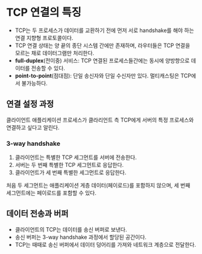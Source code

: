 # TCP 연결의 특징
- TCP는 두 프로세스가 데이터를 교환하기 전에 먼저 서로 handshake를 해야 하는 연결 지향형 프로토콜이다.
- TCP 연결 상태는 양 끝의 종단 시스템 간에만 존재하며, 라우터들은 TCP 연결을 모르는 채로 데이터그램만 처리한다.
- **full-duplex**(전이중) 서비스: TCP 연결된 프로세스들간에는 동시에 양방향으로 데이터를 전송할 수 있다.
- **point-to-point**(점대점): 단일 송신자와 단일 수신자만 있다. 멀티캐스팅은 TCP에서 불가능하다.
## 연결 설정 과정
클라이언트 애플리케이션 프로세스가 클라리언트 측 TCP에게 서버의 특정 프로세스와 연결하고 싶다고 알린다.
### 3-way handshake
1. 클라이언트는 특별한 TCP 세그먼트를 서버에 전송한다.
2. 서버는 두 번째 특별한 TCP 세그먼트로 응답한다.
3. 클라이언트가 세 번째 특별한 세그먼트로 응답한다.

처음 두 세그먼트는 애플리케이션 게층 데이터(페이로드)를 포함하지 않으며, 세 번째 세그먼트에는 페이로드를 포함할 수 있다.

## 데이터 전송과 버퍼
- 클라이언트의 TCP는 데이터를 송신 버퍼로 보낸다.
- 송신 버퍼는 3-way handshake 과정에서 할당된 공간이다.
- TCP는 때때로 송신 버퍼에서 데이터 덩어리를 가져와 네트워크 계층으로 전달한다.